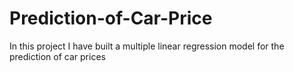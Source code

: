# Prediction-of-Car-Price
In this project I have built a multiple linear regression model for the prediction of car prices
